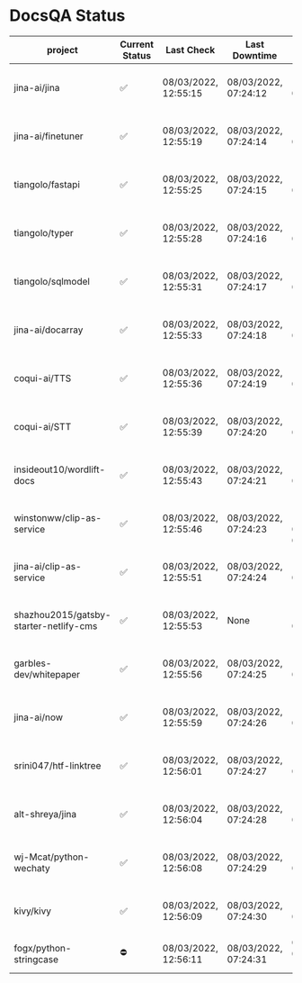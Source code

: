 # DocsQA Status

|               project                |Current Status|     Last Check     |   Last Downtime    |              % Uptime              |
|--------------------------------------|--------------|--------------------|--------------------|------------------------------------|
|jina-ai/jina                          |✅            |08/03/2022, 12:55:15|08/03/2022, 07:24:12|115.505 (since 07/29/2022, 16:38:18)|
|jina-ai/finetuner                     |✅            |08/03/2022, 12:55:19|08/03/2022, 07:24:14|115.511 (since 07/29/2022, 16:38:18)|
|tiangolo/fastapi                      |✅            |08/03/2022, 12:55:25|08/03/2022, 07:24:15|115.518 (since 07/29/2022, 16:38:18)|
|tiangolo/typer                        |✅            |08/03/2022, 12:55:28|08/03/2022, 07:24:16|115.520 (since 07/29/2022, 16:38:18)|
|tiangolo/sqlmodel                     |✅            |08/03/2022, 12:55:31|08/03/2022, 07:24:17|115.523 (since 07/29/2022, 16:38:18)|
|jina-ai/docarray                      |✅            |08/03/2022, 12:55:33|08/03/2022, 07:24:18|115.523 (since 07/29/2022, 16:38:18)|
|coqui-ai/TTS                          |✅            |08/03/2022, 12:55:36|08/03/2022, 07:24:19|115.525 (since 07/29/2022, 16:38:18)|
|coqui-ai/STT                          |✅            |08/03/2022, 12:55:39|08/03/2022, 07:24:20|115.528 (since 07/29/2022, 16:38:18)|
|insideout10/wordlift-docs             |✅            |08/03/2022, 12:55:43|08/03/2022, 07:24:21|115.532 (since 07/29/2022, 16:38:18)|
|winstonww/clip-as-service             |✅            |08/03/2022, 12:55:46|08/03/2022, 07:24:23|130.755 (since 08/01/2022, 02:40:51)|
|jina-ai/clip-as-service               |✅            |08/03/2022, 12:55:51|08/03/2022, 07:24:24|115.538 (since 07/29/2022, 16:38:18)|
|shazhou2015/gatsby-starter-netlify-cms|✅            |08/03/2022, 12:55:53|None                |100.000 (since 08/03/2022, 10:30:18)|
|garbles-dev/whitepaper                |✅            |08/03/2022, 12:55:56|08/03/2022, 07:24:25|115.540 (since 07/29/2022, 16:38:18)|
|jina-ai/now                           |✅            |08/03/2022, 12:55:59|08/03/2022, 07:24:26|115.540 (since 07/29/2022, 16:38:18)|
|srini047/htf-linktree                 |✅            |08/03/2022, 12:56:01|08/03/2022, 07:24:27|117.103 (since 07/31/2022, 18:29:28)|
|alt-shreya/jina                       |✅            |08/03/2022, 12:56:04|08/03/2022, 07:24:28|115.543 (since 07/29/2022, 16:38:18)|
|wj-Mcat/python-wechaty                |✅            |08/03/2022, 12:56:08|08/03/2022, 07:24:29|115.547 (since 07/29/2022, 16:38:18)|
|kivy/kivy                             |✅            |08/03/2022, 12:56:09|08/03/2022, 07:24:30|115.548 (since 07/29/2022, 16:38:18)|
|fogx/python-stringcase                |⛔️           |08/03/2022, 12:56:11|08/03/2022, 07:24:31|0.000 (since 08/01/2022, 12:54:44)  |
